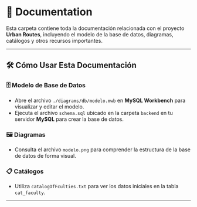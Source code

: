 # 📖 Documentation

Esta carpeta contiene toda la documentación relacionada con el proyecto **Urban Routes**, incluyendo el modelo de la base de datos, diagramas, catálogos y otros recursos importantes.

---

## 🛠️ Cómo Usar Esta Documentación

### 🗄️ Modelo de Base de Datos
- Abre el archivo `./diagrams/db/modelo.mwb` en **MySQL Workbench** para visualizar y editar el modelo.
- Ejecuta el archivo `schema.sql` ubicado en la carpeta `backend` en tu servidor **MySQL** para crear la base de datos.

### 🖼️ Diagramas
- Consulta el archivo `modelo.png` para comprender la estructura de la base de datos de forma visual.

### 📋 Catálogos
- Utiliza `catalogOfFculties.txt` para ver los datos iniciales en la tabla `cat_faculty`.

---
